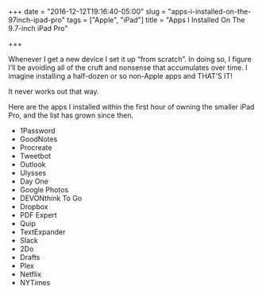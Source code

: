 +++
date = "2016-12-12T19:16:40-05:00"
slug = "apps-i-installed-on-the-97inch-ipad-pro"
tags = ["Apple", "iPad"]
title = "Apps I Installed On The 9.7-inch iPad Pro"

+++


Whenever I get a new device I set it up “from scratch”. In doing so, I
figure I’ll be avoiding all of the cruft and nonsense that accumulates
over time. I imagine installing a half-dozen or so non-Apple apps and
THAT’S IT!

It never works out that way.

Here are the apps I installed within the first hour of owning the
smaller iPad Pro, and the list has grown since then.

-   1Password
-   GoodNotes
-   Procreate
-   Tweetbot
-   Outlook
-   Ulysses
-   Day One
-   Google Photos
-   DEVONthink To Go
-   Dropbox
-   PDF Expert
-   Quip
-   TextExpander
-   Slack
-   2Do
-   Drafts
-   Plex
-   Netflix
-   NYTimes

